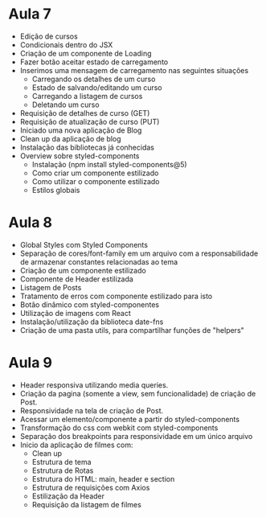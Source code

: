 # Aula 7

- Edição de cursos
- Condicionais dentro do JSX
- Criação de um componente de Loading
- Fazer botão aceitar estado de carregamento
- Inserimos uma mensagem de carregamento nas seguintes situações
  - Carregando os detalhes de um curso
  - Estado de salvando/editando um curso
  - Carregando a listagem de cursos
  - Deletando um curso
- Requisição de detalhes de curso (GET)
- Requisição de atualização de curso (PUT)
- Iniciado uma nova aplicação de Blog
- Clean up da aplicação de blog
- Instalação das bibliotecas já conhecidas
- Overview sobre styled-components
  - Instalação (npm install styled-components@5)
  - Como criar um componente estilizado
  - Como utilizar o componente estilizado
  - Estilos globais

# Aula 8

- Global Styles com Styled Components
- Separação de cores/font-family em um arquivo com a responsabilidade de armazenar constantes relacionadas ao tema
- Criação de um componente estilizado
- Componente de Header estilizada
- Listagem de Posts
- Tratamento de erros com componente estilizado para isto
- Botão dinâmico com styled-componentes
- Utilização de imagens com React
- Instalação/utilização da biblioteca date-fns
- Criação de uma pasta utils, para compartilhar funções de "helpers"

# Aula 9

- Header responsiva utilizando media queries.
- Criação da pagina (somente a view, sem funcionalidade) de criação de Post.
- Responsividade na tela de criação de Post.
- Acessar um elemento/componente a partir do styled-components
- Transformação do css com webkit com styled-components
- Separação dos breakpoints para responsividade em um único arquivo
- Inicio da aplicação de filmes com:
  - Clean up
  - Estrutura de tema
  - Estrutura de Rotas
  - Estrutura do HTML: main, header e section
  - Estrutura de requisições com Axios
  - Estilização da Header
  - Requisição da listagem de filmes
